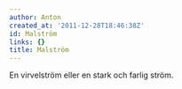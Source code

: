 ```yaml
---
author: Anton
created_at: '2011-12-28T18:46:38Z'
id: Malström
links: {}
title: Malström
---
```


En virvelström eller en stark och farlig ström.

